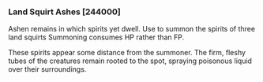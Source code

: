### Land Squirt Ashes [244000]

Ashen remains in which spirits yet dwell. Use to summon the spirits of three land squirts Summoning consumes HP rather than FP.

These spirits appear some distance from the summoner. The firm, fleshy tubes of the creatures remain rooted to the spot, spraying poisonous liquid over their surroundings.